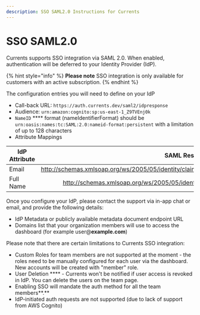 ```yaml
---
description: SSO SAML2.0 Instructions for Currents
---
```


# SSO SAML2.0

Currents supports SSO integration via SAML 2.0. When enabled, authentication will be deferred to your Identity Provider (IdP).

{% hint style="info" %}
**Please note** SSO integration is only available for customers with an active subscription.
{% endhint %}

The configuration entries you will need to define on your IdP

* Call-back URL: `https://auth.currents.dev/saml2/idpresponse`
* Audience: `urn:amazon:cognito:sp:us-east-1_Z9TVEnj0k`
* `NameID` **** format (nameIdentifierFormat) should be `urn:oasis:names:tc:SAML:2.0:nameid-format:persistent` with a limitation of up to 128 characters
* Attribute Mappings

| IdP Attribute |                                            SAML Response Attribute |
| ------------- | -----------------------------------------------------------------: |
| Email         | http://schemas.xmlsoap.org/ws/2005/05/identity/claims/emailaddress |
| Full Name     |         http://schemas.xmlsoap.org/ws/2005/05/identity/claims/name |



Once you configure your IdP, please contact the support via in-app chat or email, and provide the following details:

* IdP Metadata or publicly available metadata document endpoint URL
* Domains list that your organization members will use to access the dashboard (for example user@**example.com**)

Please note that there are certain limitations to Currents SSO integration:

* Custom Roles for team members are not supported at the moment - the roles need to be manually configured for each user via the dashboard. New accounts will be created with "member" role.
* User Deletion **** - Currents won't be notified if user access is revoked in IdP. You can delete the users on the team page.
* Enabling SSO will mandate the auth method for all the team members**.**
* IdP-initiated auth requests are not supported (due to lack of support from AWS Cognito)

